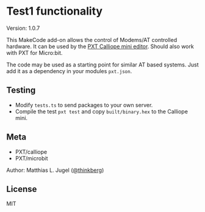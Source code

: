 # Test1 functionality

Version: 1.0.7

This MakeCode add-on allows the control of Modems/AT controlled hardware.
It can be used by the [PXT Calliope mini editor](https://pxt.calliope.cc/). Should also work
with PXT for Micro:bit.

The code may be used as a starting point for similar AT based systems. Just add it as a 
dependency in your modules `pxt.json`.

## Testing

- Modify `tests.ts` to send packages to your own server.
- Compile the test `pxt test` and copy `built/binary.hex` to the Calliope mini.

## Meta

- PXT/calliope
- PXT/microbit

Author: Matthias L. Jugel ([@thinkberg](https://twitter.com/thinkberg))

## License

MIT